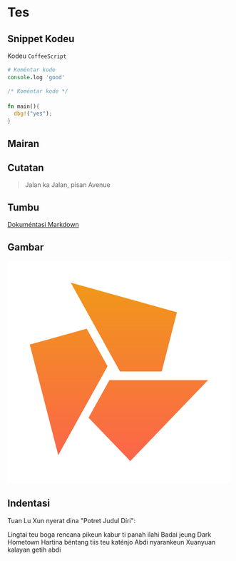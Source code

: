 [Markdown komentar global]:#

# Tes

## Snippet Kodeu

Kodeu `CoffeeScript`

```coffee
# Koméntar kode
console.log 'good'


```

```rust
/* Koméntar kode */

fn main(){
  dbg!("yes");
}
```

## Mairan

<!-- HTML 注释 --> 

<!-- 多行注释 --> 

## Cutatan

> Jalan ka Jalan, pisan Avenue

## Tumbu

[Dokuméntasi Markdown](https://github.com/xxai-art/xxai-art-md)

## Gambar

![xxAI.Identitas Brand Seni](https://raw.githubusercontent.com/xxai-art/web/main/file/svg/logo.svg)

## Indentasi

Tuan Lu Xun nyerat dina "Potret Judul Diri":

  Lingtai teu boga rencana pikeun kabur ti panah ilahi
  Badai jeung Dark Hometown
  Hartina béntang tiis teu katénjo
  Abdi nyarankeun Xuanyuan kalayan getih abdi

